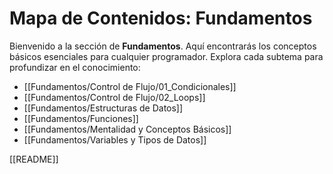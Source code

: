 # Mapa de Contenidos: Fundamentos

Bienvenido a la sección de **Fundamentos**. Aquí encontrarás los conceptos básicos esenciales para cualquier programador. Explora cada subtema para profundizar en el conocimiento:

- [[Fundamentos/Control de Flujo/01_Condicionales]]
- [[Fundamentos/Control de Flujo/02_Loops]]
- [[Fundamentos/Estructuras de Datos]]
- [[Fundamentos/Funciones]]
- [[Fundamentos/Mentalidad y Conceptos Básicos]]
- [[Fundamentos/Variables y Tipos de Datos]]

[[README]]
